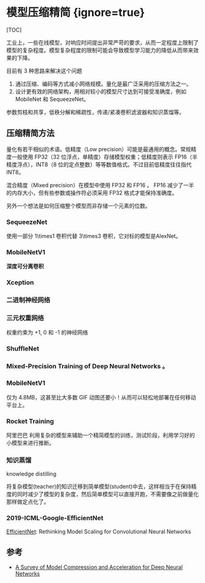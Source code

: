 # 模型压缩精简 {ignore=true}

[TOC]

工业上，一些在线模型，对响应时间提出非常严苛的要求，从而一定程度上限制了模型的复杂程度。模型复杂程度的限制可能会导致模型学习能力的降低从而带来效果的下降。

目前有 3 种思路来解决这个问题

1. 通过压缩、编码等方式减小网络规模。量化是最广泛采用的压缩方法之一。
2. 设计更有效的网络架构，用相对较小的模型尺寸达到可接受准确度，例如 MobileNet 和 SequeezeNet。

参数剪枝和共享，低秩分解和稀疏性，传递/紧凑卷积滤波器和知识蒸馏等。

## 压缩精简方法

量化有若干相似的术语。低精度（Low precision）可能是最通用的概念。常规精度一般使用 FP32（32 位浮点，单精度）存储模型权重；低精度则表示 FP16（半精度浮点），INT8（8 位的定点整数）等等数值格式。不过目前低精度往往指代 INT8。

混合精度（Mixed precision）在模型中使用 FP32 和 FP16 。 FP16 减少了一半的内存大小，但有些参数或操作符必须采用 FP32 格式才能保持准确度。

另外一个想法是如何压缩整个模型而非存储一个元素的位数。



### SequeezeNet

使用一部分 1\times1 卷积代替 3\times3 卷积，它对标的模型是AlexNet。

### MobileNetV1

**深度可分离卷积**


### Xception




### 二进制神经网络

### 三元权重网络

权重约束为 +1, 0 和 -1 的神经网络

### ShuffleNet

### Mixed-Precision Training of Deep Neural Networks 。

### MobileNetV1

仅为 4.8MB，这甚至比大多数 GIF 动图还要小！从而可以轻松地部署在任何移动平台上。

### Rocket Training

阿里巴巴
利用复杂的模型来辅助一个精简模型的训练，测试阶段，利用学习好的小模型来进行推断。

### 知识蒸馏

knowledge distilling

将复杂模型(teacher)的知识迁移到简单模型(student)中去，这样相当于在保持精度的同时减少了模型的复杂度，然后简单模型可以直接开跑，不需要像之前做量化那样做定点化了。

### 2019-ICML-Google-EfficientNet

[EfficientNet](): Rethinking Model Scaling for Convolutional Neural Networks






## 参考

- [A Survey of Model Compression and Acceleration for Deep Neural Networks](https://arxiv.org/abs/1710.09282)
